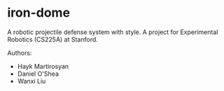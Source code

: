 iron-dome
=========

A robotic projectile defense system with style. A project for Experimental Robotics (CS225A) at Stanford.

Authors:

 * Hayk Martirosyan
 * Daniel O'Shea
 * Wanxi Liu
